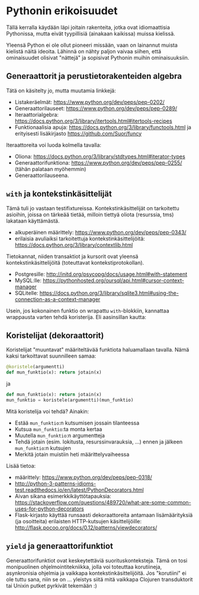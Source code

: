# Pythonin erikoisuudet

Tällä kerralla käydään läpi joitain rakenteita, jotka ovat idiomaattisia
Pythonissa, mutta eivät tyypillisiä (ainakaan kaikissa) muissa kielissä.

Yleensä Python ei ole ollut pioneeri missään, vaan on lainannut muista
kielistä näitä ideoita.  Lähinnä on nähty paljon vaivaa siihen, että
ominaisuudet olisivat "nättejä" ja sopisivat Pythonin muihin
ominaisuuksiin.

## Generaattorit ja perustietorakenteiden algebra

Tätä on käsitelty jo, mutta muutamia linkkejä:

 * Listakeräelmät: https://www.python.org/dev/peps/pep-0202/
 * Generaattorilauseet: https://www.python.org/dev/peps/pep-0289/
 * Iteraattorialgebra:
   https://docs.python.org/3/library/itertools.html#itertools-recipes
 * Funktionaalisia apuja:
   https://docs.python.org/3/library/functools.html ja erityisesti
   lisäkirjasto https://github.com/Suor/funcy

Iteraattoreita voi luoda kolmella tavalla:

 * Oliona:
   https://docs.python.org/3/library/stdtypes.html#iterator-types
 * Generaattorifunktiona: https://www.python.org/dev/peps/pep-0255/
   (tähän palataan myöhemmin)
 * Generaattorilauseena.

## `with` ja kontekstinkäsittelijät

Tämä tuli jo vastaan testifixtureissa.  Kontekstinkäsittelijät on
tarkoitettu asioihin, joissa on tärkeää tietää, milloin tiettyä oliota
(resurssia, tms) lakataan käyttämästä.

 * alkuperäinen määrittely: https://www.python.org/dev/peps/pep-0343/
 * erilaisia avuliaiksi tarkoitettuja kontekstinkäsittelijöitä:
   https://docs.python.org/3/library/contextlib.html

Tietokannat, niiden transaktiot ja kursorit ovat yleensä
kontekstinkäsittelijöitä (toteuttavat kontekstiprotokollan).

 * Postgresille: http://initd.org/psycopg/docs/usage.html#with-statement
 * MySQL:lle:
   https://pythonhosted.org/oursql/api.html#cursor-context-manager
 * SQLitelle:
   https://docs.python.org/3/library/sqlite3.html#using-the-connection-as-a-context-manager

Usein, jos kokonainen funktio on wrapattu `with`-blokkiin, kannattaa
wrappausta varten tehdä koristerija.  Eli aasinsillan kautta:

## Koristelijat (dekoraattorit)

Koristelijat "muuntavat" määriteltävää funktiota haluamallaan tavalla.
Nämä kaksi tarkoittavat suunnilleen samaa:

```python
@koristele(argumentti)
def mun_funktio(x): return jotain(x)
```

ja

```python
def mun_funktio(x): return jotain(x)
mun_funktio = koristele(argumentti)(mun_funktio)
```

Mitä koristelija voi tehdä?  Ainakin:

 * Estää `mun_funktio`:n kutsumisen jossain tilanteessa
 * Kutsua `mun_funktio`:ta monta kertaa
 * Muutella `mun_funktio`:n argumentteja
 * Tehdä jotain (esim. lokitusta, resurssinvarauksia, ...) ennen ja
   jälkeen `mun_funktio`:n kutsujen
 * Merkitä jotain muistiin heti määrittelyvaiheessa

Lisää tietoa:

 * määrittely: https://www.python.org/dev/peps/pep-0318/
 * http://python-3-patterns-idioms-test.readthedocs.io/en/latest/PythonDecorators.html
 * Aivan sikana esimerkkikäyttötapauksia:
   https://stackoverflow.com/questions/489720/what-are-some-common-uses-for-python-decorators
 * Flask-kirjasto käyttää runsaasti dekoraattoreita antamaan
   lisämäärityksiä (ja osoitteita) erilaisten HTTP-kutsujen
   käsittelijöille:
   http://flask.pocoo.org/docs/0.12/patterns/viewdecorators/

## `yield` ja generaattorifunktiot

Generaattorifunktiot ovat keskeytettäviä suorituskonteksteja.  Tämä on
tosi monipuolinen ohjelmointitekniikka, jolla voi toteuttaa korutiineja,
asynkronisia ohjelmia ja vaikkapa kontekstinkäsittelijöitä.  Jos
"korutiini" ei ole tuttu sana, niin se on ... yleistys siitä mitä
vaikkapa Clojuren transduktorit tai Unixin putket pyrkivät tekemään :)

